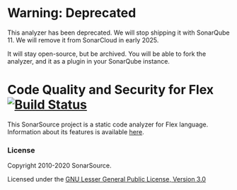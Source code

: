 # Warning: Deprecated

This analyzer has been deprecated.
We will stop shipping it with SonarQube 11.
We will remove it from SonarCloud in early 2025.  

It will stay open-source, but be archived. You will be able to fork the analyzer, and it as a plugin in your SonarQube instance.

Code Quality and Security for Flex [![Build Status](https://travis-ci.org/SonarSource/sonar-flex.svg?branch=master)](https://travis-ci.org/SonarSource/sonar-flex)
==========

This SonarSource project is a static code analyzer for Flex language. Information about its features is available [here](https://www.sonarsource.com/why-us/products/languages/flex.html).

### License

Copyright 2010-2020 SonarSource.

Licensed under the [GNU Lesser General Public License, Version 3.0](http://www.gnu.org/licenses/lgpl.txt)
